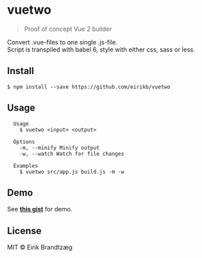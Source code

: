 # vuetwo 

> Proof of concept Vue 2 builder

Convert .vue-files to one single .js-file.  
Script is transpiled with babel 6, style with either css, sass or less.

## Install

```
$ npm install --save https://github.com/eirikb/vuetwo
```

## Usage
```
  Usage
    $ vuetwo <input> <output>

  Options
    -m, --minify Minify output
    -w, --watch Watch for file changes

  Examples
    $ vuetwo src/app.js build.js -m -w
```

## Demo

See **[this gist](https://gist.github.com/eirikb/ea54a045e800e2aa3c3b0d5080911075)** for demo.

## License

MIT © Eirik Brandtzæg

